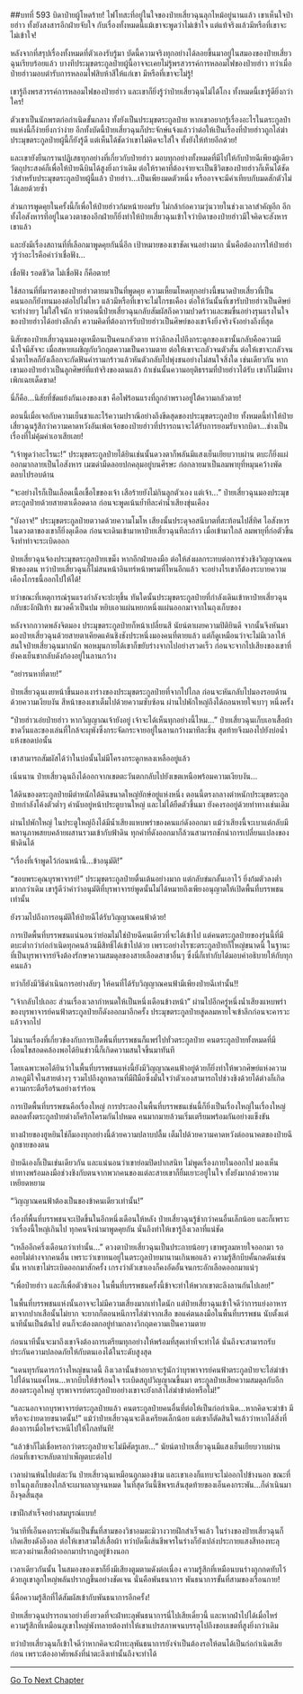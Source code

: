 ##บทที่ 593 บิดาป๋ายผู้โหดร้าย!
ไฟโทสะที่อยู่ในใจของป๋ายเสี่ยวฉุนลุกไหม้อยู่นานแล้ว เขาเห็นใจป๋ายฮ่าว ทั้งยังสงสารอีกฝ่ายจับใจ กับเรื่องทั้งหมดนี้แม้เขาจะพูดว่าไม่เข้าใจ แต่แท้จริงแล้วมีหรือที่เขาจะไม่เข้าใจ!

หลังจากที่สรุปเรื่องทั้งหมดที่ตัวเองรับรู้มา บัดนี้ความจริงทุกอย่างได้ลอยขึ้นมาอยู่ในสมองของป๋ายเสี่ยวฉุนเรียบร้อยแล้ว บางทีประมุขตระกูลป๋ายผู้นี้อาจจะเคยไม่รู้พรสวรรค์การหลอมไฟของป๋ายฮ่าว ทว่าเมื่อป๋ายฮ่าวมอบตำรับการหลอมไฟสิบห้าสีให้แก่เขา มีหรือที่เขาจะไม่รู้!

เขารู้ถึงพรสวรรค์การหลอมไฟของป๋ายฮ่าว และเขาก็ยิ่งรู้ว่าป๋ายเสี่ยวฉุนไม่ได้โกง ทั้งหมดนี้เขารู้ดียิ่งกว่าใคร!

ตัวเขาเป็นนักพรตก่อกำเนิดขั้นกลาง ทั้งยังเป็นประมุขตระกูลป๋าย หากเขาอยากรู้เรื่องอะไรในตระกูลป๋ายแห่งนี้ก็ง่ายยิ่งกว่าง่าย อีกทั้งบัดนี้ป๋ายเสี่ยวฉุนก็ประจักษ์แจ้งแล้วว่าต่อให้เป็นเรื่องที่ป๋ายฮ่าวถูกไล่ฆ่า ประมุขตระกูลป๋ายผู้นี้ก็ยังรู้ดี แต่เห็นได้ชัดว่าเขาไม่คิดจะใส่ใจ ทั้งยังให้ท้ายอีกด้วย!

และเขายังยืนกรานปฏิเสธทุกอย่างที่เกี่ยวกับป๋ายฮ่าว มอบทุกอย่างทั้งหมดที่มีไปให้กับป๋ายฉีเพียงผู้เดียว วัตถุประสงค์ก็เพื่อให้ป๋ายฉีบินได้สูงยิ่งกว่าเดิม ต่อให้ราคาที่ต้องจ่ายจะเป็นชีวิตของป๋ายฮ่าวก็เห็นได้ชัดว่าสำหรับประมุขตระกูลป๋ายผู้นี้แล้ว ป๋ายฮ่าว...เป็นเพียงมดตัวหนึ่ง หรืออาจจะมีค่าเทียบกับมดสักตัวไม่ได้เลยด้วยซ้ำ

ส่วนการพูดคุยในครั้งนี้ก็เพื่อให้ป๋ายฮ่าวก้มหน้ายอมรับ ไม่กล้าก่อความวุ่นวายในช่วงเวลาสำคัญอีก อีกทั้งไอสังหารที่อยู่ในดวงตาของอีกฝ่ายก็ยิ่งทำให้ป๋ายเสี่ยวฉุนเข้าใจว่าบิดาของป๋ายฮ่าวมีใจคิดจะสังหารเขาแล้ว

และยังมีเรื่องสถานที่ที่เลือกมาพูดคุยกันนี่อีก เป้าหมายของเขาชัดเจนอย่างมาก นั่นคือต้องการให้ป๋ายฮ่าวรู้ว่าอะไรคือคำว่าเชื่อฟัง...

เชื่อฟัง รอดชีวิต ไม่เชื่อฟัง ก็คือตาย!

ใช้สถานที่ที่มารดาของป๋ายฮ่าวตายมาเป็นที่พูดคุย ความเหี้ยมโหดทุกอย่างนี้ขนาดป๋ายเสี่ยวที่เป็นคนนอกก็ยังทนมองต่อไปไม่ไหว แล้วมีหรือที่เขาจะไม่โกรธเคือง ต่อให้วันนั้นที่เขารับป๋ายฮ่าวเป็นศิษย์จะทำง่ายๆ ไม่ใส่ใจนัก ทว่าตอนนี้ป๋ายเสี่ยวฉุนกลับสัมผัสถึงความปวดร้าวและขมขื่นอย่างรุนแรงในใจของป๋ายฮ่าวได้อย่างลึกล้ำ ความคิดที่ต้องการรับป๋ายฮ่าวเป็นศิษย์ของเขาจึงยิ่งจริงจังอย่างถึงที่สุด

นิสัยของป๋ายเสี่ยวฉุนมองดูเหมือนเป็นคนกลัวตาย ทว่าลึกลงไปถึงกระดูกของเขานั้นกลับคือความมีน้ำใจมีสัจจะ เมื่อสหายเผชิญกับวิกฤตความเป็นความตาย ต่อให้เขาจะกลัวจนตัวสั่น ต่อให้เขาจะกลัวจนน้ำตาไหลก็ยังเลือกจะกัดฟันคำรามกร้าวแล้วหันตัวกลับไปพุ่งชนอย่างไม่สนใจสิ่งใด เช่นเดียวกัน หากเขามองป๋ายฮ่าวเป็นลูกศิษย์ที่แท้จริงของตนแล้ว ถ้าเช่นนั้นความอยุติธรรมที่ป๋ายฮ่าวได้รับ เขาก็ไม่มีทางเพิกเฉยเด็ดขาด!

นี่ก็คือ...นิสัยที่ขัดแย้งกันเองของเขา คือไฟร้อนแรงที่ถูกอำพรางอยู่ใต้ความกลัวตาย!

ตอนนี้เมื่อเจอกับความเย็นชาและไร้ความปราณีอย่างถึงขีดสุดของประมุขตระกูลป๋าย ทั้งหมดนี้ทำให้ป๋ายเสี่ยวฉุนรู้สึกว่าความคาดหวังอันเพ้อเจ้อของป๋ายฮ่าวที่ปรารถนาจะได้รับการยอมรับจากบิดา...ช่างเป็นเรื่องที่ไม่คุ้มค่าเอาเสียเลย!

“เจ้าพูดว่าอะไรนะ!” ประมุขตระกูลป๋ายได้ยินเช่นนั้นดวงตาก็พลันมีแสงเย็นเยียบวาบผ่าน ตบะก็ยิ่งแผ่ออกมากลายเป็นไอสังหาร เมฆดำมืดลอยปกคลุมอยู่บนศีรษะ ก่อกลายมาเป็นลมพายุที่หมุนคว้างพัดตลบไปรอบด้าน

“จะอย่างไรก็เป็นเลือดเนื้อเชื้อไขของเจ้า เสือร้ายยังไม่กินลูกตัวเอง แต่เจ้า...” ป๋ายเสี่ยวฉุนมองประมุขตระกูลป๋ายด้วยสายตาเดือดดาล ก่อนจะพูดเน้นย้ำทีละคำน้ำเสียงขุ่นเคือง

“บังอาจ!” ประมุขตระกูลป๋ายตวาดด้วยความโมโห เสียงนั้นประดุจอสนีบาตที่สะท้อนไปสี่ทิศ ไอสังหารในดวงตาของเขาก็ยิ่งดุเดือด ก่อนจะเดินเข้ามาหาป๋ายเสี่ยวฉุนทีละก้าว เมื่อเข้ามาใกล้ ลมพายุที่ก่อตัวขึ้นจึงทำท่าจะระเบิดออก

ป๋ายเสี่ยวฉุนจ้องประมุขตระกูลป๋ายเขม็ง หากอีกฝ่ายลงมือ ต่อให้ส่งผลกระทบต่อการช่วงชิงวิญญาณคนฟ้าของตน ทว่าป๋ายเสี่ยวฉุนก็ไม่สนหน้าอินทร์หน้าพรมที่ไหนอีกแล้ว จะอย่างไรเขาก็ต้องระบายความเคืองโกรธนี้ออกไปให้ได้!

ทว่าขณะที่เหตุการณ์รุนแรงกำลังจะปะทุขึ้น ทันใดนั้นประมุขตระกูลป๋ายที่กำลังเดินเข้าหาป๋ายเสี่ยวฉุนกลับชะงักฝีเท้า ขมวดคิ้วเป็นปม หยิบเอาแผ่นหยกหนึ่งแผ่นออกมาจากในถุงเก็บของ

หลังจากกวาดพลังจิตมอง ประมุขตระกูลป๋ายก็หน้าเปลี่ยนสี นัยน์ตาเผยความปิติยินดี จากนั้นจึงหันมามองป๋ายเสี่ยวฉุนด้วยสายตาเคียดแค้นชิงชังประหนึ่งมองคนที่ตายแล้ว แต่ก็ดูเหมือนว่าจะไม่มีเวลาให้สนใจป๋ายเสี่ยวฉุนมากนัก พอหมุนกายได้เขาก็ขยับร่างจากไปอย่างรวดเร็ว ก่อนจะจากไปเสียงของเขาที่ยังคงเย็นชากลับดังก้องอยู่ในลานกว้าง

“อย่ารนหาที่ตาย!”

ป๋ายเสี่ยวฉุนเงยหน้าขึ้นมองเงาร่างของประมุขตระกูลป๋ายที่จากไปไกล ก่อนจะหันกลับไปมองรอบด้านด้วยความเงียบงัน สีหน้าของเขาเต็มไปด้วยความซับซ้อน ผ่านไปพักใหญ่ถึงได้ถอนหายใจเบาๆ หนึ่งครั้ง

“ป๋ายฮ่าวเอ๋ยป๋ายฮ่าว หากวิญญาณเจ้ายังอยู่ เจ้าจะได้เห็นทุกอย่างนี้ไหม...” ป๋ายเสี่ยวฉุนเก็บเอาเสื้อผ้าขาดวิ่นและของเล่นที่ใกล้จะผุพังซึ่งกระจัดกระจายอยู่ในลานกว้างมาทีละชิ้น สุดท้ายจึงมองไปยังบ่อน้ำแห้งขอดบ่อนั้น

เขาสามารถสัมผัสได้ว่าในบ่อนั้นไม่มีโครงกระดูกหลงเหลืออยู่แล้ว

เนิ่นนาน ป๋ายเสี่ยวฉุนถึงได้ออกจากเขตตะวันตกกลับไปยังเขตเหนือพร้อมความเงียบงัน...

ใต้ดินของตระกูลป๋ายมีตำหนักใต้ดินขนาดใหญ่ยักษ์อยู่แห่งหนึ่ง ตอนนี้ตรงกลางตำหนักประมุขตระกูลป๋ายกำลังโค้งตัวต่ำๆ คำนับอยู่หน้าประตูบานใหญ่ และไม่ได้ยืดตัวขึ้นมา ยังคงรออยู่ด้วยท่าทางเช่นเดิม

ผ่านไปพักใหญ่ ในประตูใหญ่ถึงได้มีน้ำเสียงแหบพร่าของคนแก่ดังออกมา แม้ว่าเสียงนี้จะเบาแต่กลับมีพลานุภาพสยบคล้ายผสานรวมเข้ากับฟ้าดิน ทุกคำที่ดังออกมาก็ล้วนสามารถชักนำการเปลี่ยนแปลงของฟ้าดินได้

“เรื่องที่เจ้าพูดไว้ก่อนหน้านี้...ข้าอนุมัติ!”

“ขอบพระคุณบุรพาจารย์!” ประมุขตระกูลป๋ายตื่นเต้นอย่างมาก แต่กลับข่มกลั้นเอาไว้ ยิ่งก้มตัวลงต่ำมากกว่าเดิม เขารู้ดีว่าคำว่าอนุมัติที่บุรพาจารย์พูดนั้นไม่ได้หมายถึงเพียงอนุญาตให้เปิดพื้นที่บรรพชนเท่านั้น

ยังรวมไปถึงการอนุมัติให้ป๋ายฉีได้รับวิญญาณคนฟ้าด้วย!

การเปิดพื้นที่บรรพชนแน่นอนว่าย่อมไม่ใช่ป๋ายฉีคนเดียวที่จะได้เข้าไป แต่คนตระกูลป๋ายของรุ่นนี้ที่มีตบะต่ำกว่าก่อกำเนิดทุกคนล้วนมีสิทธิ์ได้เข้าไปด้วย เพราะอย่างไรซะตระกูลป๋ายก็ใหญ่ขนาดนี้ ในฐานะที่เป็นบุรพาจารย์จึงต้องรักษาความสมดุลของสายเลือดสาขาอื่นๆ ซึ่งนี่ก็เท่ากับได้มอบคำอธิบายให้กับทุกคนแล้ว

ทว่าก็ยังมีวิธีดำเนินการอย่างลับๆ ให้คนที่ได้รับวิญญาณคนฟ้ามีเพียงป๋ายฉีเท่านั้น!!

“เจ้ากลับไปเถอะ ส่วนเรื่องเวลากำหนดให้เป็นหนึ่งเดือนข้างหน้า” ผ่านไปอีกครู่หนึ่งน้ำเสียงแหบพร่าของบุรพาจารย์คนฟ้าตระกูลป๋ายก็ดังออกมาอีกครั้ง ประมุขตระกูลป๋ายสูดลมหายใจเข้าลึกก่อนจะคารวะแล้วจากไป

ไม่นานเรื่องที่เกี่ยวข้องกับการเปิดพื้นที่บรรพชนก็แพร่ไปทั่วตระกูลป๋าย คนตระกูลป๋ายทั้งหมดที่มีเงื่อนไขสอดคล้องพอได้ยินข่าวนี้ก็เกิดความสนใจขึ้นมาทันที

โดยเฉพาะพอได้ยินว่าในพื้นที่บรรพชนแห่งนี้ยังมีวิญญาณคนฟ้าอยู่ด้วยก็ยิ่งทำให้พวกศิษย์แห่งความภาคภูมิใจในสายต่างๆ รวมไปถึงลูกหลานที่มีฝีมือซึ่งมั่นใจว่าตัวเองสามารถไปช่วงชิงด้วยได้ต่างก็เกิดความกระตือรือร้นอย่างเร่าร้อน

การเปิดพื้นที่บรรพชนคือเรื่องใหญ่ การประลองในพื้นที่บรรพชนเช่นนี้ก็ยิ่งเป็นเรื่องใหญ่ในเรื่องใหญ่ ตลอดทั้งตระกูลป๋ายต่างก็ครึกโครมกันไปหมด คนมากมายล้วนเริ่มเตรียมพร้อมกันอย่างแข็งขัน

ทางฝ่ายของฮูหยินไช่ก็มองทุกอย่างนี้ด้วยความปลาบปลื้ม เต็มไปด้วยความคาดหวังต่ออนาคตของป๋ายฉีลูกชายของตน

ป๋ายฉีเองก็เป็นเช่นเดียวกัน และแน่นอนว่าเขาย่อมปิดปากสนิท ไม่พูดเรื่องภายในออกไป มองเห็นท่าทางพร้อมลงมือช่วงชิงกับตนจากพวกคนของแต่ละสายเขาก็ยิ้มเยาะอยู่ในใจ ทั้งยังมากด้วยความเหยียดหยาม

“วิญญาณคนฟ้าต้องเป็นของข้าคนเดียวเท่านั้น!”

เรื่องที่พื้นที่บรรพชนจะเปิดขึ้นในอีกหนึ่งเดือนให้หลัง ป๋ายเสี่ยวฉุนรู้ช้ากว่าคนอื่นเล็กน้อย และก็เพราะว่าเรื่องนี้ใหญ่เกินไป ทุกคนจึงนำมาพูดคุยกัน นั่นถึงทำให้เขารู้ถึงเวลาที่แน่ชัด

“เหลืออีกครึ่งเดือนกว่าเท่านั้น...” ดวงตาป๋ายเสี่ยวฉุนเป็นประกายน้อยๆ เขาพรูลมหายใจออกมา รอคอยไม่ต่างจากคนอื่น เพราะว่าเขาทนอยู่ในตระกูลป๋ายมานานเกินพอแล้ว ความรู้สึกบีบคั้นกดดันเช่นนั้น หากเขาไม่ระเบิดออกมาสักครั้ง เกรงว่าตัวเขาเองก็คงอัดอั้นจนกระอักเลือดออกมาแน่ๆ

“เพื่อป๋ายฮ่าว และก็เพื่อตัวข้าเอง ในพื้นที่บรรพชนครั้งนี้ข้าจะทำให้พวกเขาตะลึงลานกันไปเลย!”

ในพื้นที่บรรพชนแห่งนั้นอาจจะไม่มีความเสี่ยงมากเท่าใดนัก แต่ป๋ายเสี่ยวฉุนเข้าใจดีว่าการแย่งอาหารมาจากปากเสือนั้นไม่ยาก จะยากก็ตอนหนีการไล่ฆ่าจากเสือ ขอแค่ตนลงมือในพื้นที่บรรพชน นับตั้งแต่นาทีนั้นเป็นต้นไป ตนก็จะต้องตกอยู่ท่ามกลางวิกฤตความเป็นความตาย

ก่อนนาทีนั้นจะมาถึงเขาจึงต้องการเตรียมทุกอย่างให้พร้อมที่สุดเท่าที่จะทำได้ นั่นถึงจะสามารถรับประกันความปลอดภัยให้กับตนเองได้ในระดับสูงสุด

“แดนทุรกันดารกว้างใหญ่ขนาดนี้ ถึงเวลานั้นข้าอยากจะรู้นักว่าบุรพาจารย์คนฟ้าตระกูลป๋ายจะไล่ฆ่าข้าไปได้นานแค่ไหน...หากบีบให้ข้าร้อนใจ ระเบิดสถูปวิญญาณขึ้นมา ตระกูลป๋ายเสียความสมดุลกับอีกสองตระกูลใหญ่ บุรพาจารย์ตระกูลป๋ายอย่างเขาจะยังกล้าไล่ฆ่าข้าต่อหรือไม่!”

“และนอกจากบุรพาจารย์ตระกูลป๋ายแล้ว คนตระกูลป๋ายคนอื่นที่ต่อให้เป็นก่อกำเนิด...หากคิดจะฆ่าข้า มีหรือจะง่ายดายขนาดนั้น!” แม้ว่าป๋ายเสี่ยวฉุนจะตึงเครียดเล็กน้อย แต่เขาก็ตัดสินใจแล้วว่าหากได้สิ่งที่ต้องการเมื่อไหร่จะหนีไปให้ไกลทันที!

“แล้วข้าก็ไม่เชื่อหรอกว่าตระกูลป๋ายจะไม่มีศัตรูเลย...” นัยน์ตาป๋ายเสี่ยวฉุนมีแสงเย็นเยียบวาบผ่าน ก่อนที่เขาจะหลับตาบำเพ็ญตบะต่อไป

เวลาผ่านพ้นไปแต่ละวัน ป๋ายเสี่ยวฉุนเหมือนถูกมองข้าม และเขาเองก็แทบจะไม่ออกไปข้างนอก ขณะที่ยาในถุงเก็บของใกล้จะเผาผลาญจนหมด ในที่สุดวันนี้ชีพจรเส้นสุดท้ายของเอ็นคงกระพัน...ก็ดำเนินมาถึงจุดสิ้นสุด

เขาฝึกสำเร็จอย่างสมบูรณ์แบบ!

วินาทีที่เอ็นคงกระพันอันเป็นขั้นที่สามของวิชาอมตะมิวางวายฝึกสำเร็จแล้ว ในร่างของป๋ายเสี่ยวฉุนก็เกิดเสียงดังอึงอล ต่อให้เขาสวมใส่เสื้อผ้า ทว่าบัดนี้เส้นชีพจรในร่างก็ยังเปล่งประกายแสงสีทองทะลุทะลวงผ่านเสื้อผ้าออกมาปรากฏอยู่ข้างนอก

เวลาเดียวกันนั้น ในสมองของเขาก็ยิ่งมีเสียงตูมตามดังต่อเนื่อง ความรู้สึกที่เหมือนบนร่างถูกกดทับไว้ด้วยภูเขาลูกใหญ่พลันปรากฏขึ้นอย่างชัดเจน นั่นคือพันธนาการ พันธนาการขั้นที่สามของเรือนกาย!

นี่คือความรู้สึกที่ได้สัมผัสเข้ากับพันธนาการอีกครั้ง!

ป๋ายเสี่ยวฉุนปรารถนาอย่างยิ่งยวดที่จะฝ่าทะลุพันธนาการนี่ไปเสียเดี๋ยวนี้ และหากฝ่าไปได้เมื่อไหร่ ความรู้สึกที่เหมือนภูเขาใหญ่พังทลายต้องทำให้เขาแปรสภาพจนบรรลุไปถึงขอบเขตที่สูงยิ่งกว่าเดิม

ทว่าป๋ายเสี่ยวฉุนก็เข้าใจดีว่าหากคิดจะฝ่าทะลุพันธนาการยังจำเป็นต้องรอให้ตนได้เป็นก่อกำเนิดเสียก่อน เพราะต้องอาศัยพลังที่น่าตะลึงเท่านั้นถึงจะทำได้


------


[Go To Next Chapter]( ./31.md)